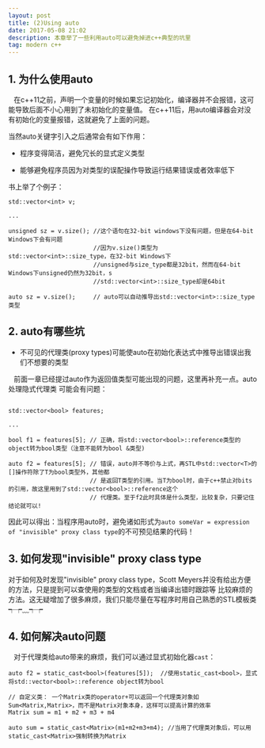 ```yaml
---
layout: post
title: (2)Using auto
date: 2017-05-08 21:02
description: 本章举了一些利用auto可以避免掉进c++典型的坑里
tag: modern c++
---
```


## **1. 为什么使用auto**

&ensp; 在c++11之前，声明一个变量的时候如果忘记初始化，编译器并不会报错，这可能导致后面不小心用到了未初始化的变量值。
在c++11后，用auto编译器会对没有初始化的变量报错，这就避免了上面的问题。

当然auto关键字引入之后通常会有如下作用：

- 程序变得简洁，避免冗长的显式定义类型

- 能够避免程序员因为对类型的误配操作导致运行结果错误或者效率低下

书上举了个例子：

~~~
std::vector<int> v;

...

unsigned sz = v.size(); //这个语句在32-bit windows下没有问题，但是在64-bit Windows下会有问题
                        //因为v.size()类型为std::vector<int>::size_type，在32-bit Windows下
                        //unsigned与size_type都是32bit，然而在64-bit Windows下unsigned仍然为32bit，s
                        //std::vector<int>::size_type却是64bit

auto sz = v.size();     // auto可以自动推导出std::vector<int>::size_type类型    

~~~

## **2. auto有哪些坑**

- 不可见的代理类(proxy types)可能使auto在初始化表达式中推导出错误出我们不想要的类型

&ensp; 前面一章已经提过auto作为返回值类型可能出现的问题，这里再补充一点。auto处理隐式代理类
可能会有问题：

~~~

std::vector<bool> features;

...

bool f1 = features[5]; // 正确，将std::vector<bool>::reference类型的object转为bool类型（注意不能转为bool &类型)

auto f2 = features[5]; // 错误，auto并不等价与上式，再STL中std::vector<T>的[]操作符除了T为bool类型外，其他都
                       // 是返回T类型的引用。当T为bool时，由于c++禁止对bits的引用，故这里用到了std::vector<bool>::reference这个
                       // 代理类。至于f2此时具体是什么类型，比较复杂，只要记住结论就可以!
~~~

因此可以得出：当程序用auto时，避免诸如形式为```auto someVar = expression of "invisible" proxy class type```的不可预见结果的代码！

## **3. 如何发现"invisible" proxy class type**

对于如何及时发现"invisible" proxy class type，Scott Meyers并没有给出方便的方法，只是提到可以查使用的类型的文档或者当编译出错时跟踪等
比较麻烦的方法。这无疑增加了很多麻烦，我们只能尽量在写程序时用自己熟悉的STL模板类 ┭┮﹏┭┮

## **4. 如何解决auto问题**

&ensp; 对于代理类给auto带来的麻烦，我们可以通过显式初始化器```cast```：

~~~
auto f2 = static_cast<bool>(features[5]);  //使用static_cast<bool>，显式将std::vector<bool>::reference object转为bool

// 自定义类： 一个Matrix类的operator+可以返回一个代理类对象如Sum<Matrix,Matrix>，而不是Matrix对象本身，这样可以提高计算的效率
Matrix sum = m1 + m2 + m3 + m4

auto sum = static_cast<Matrix>(m1+m2+m3+m4); //当用了代理类对象后，可以用static_cast<Matrix>强制转换为Matrix

~~~
